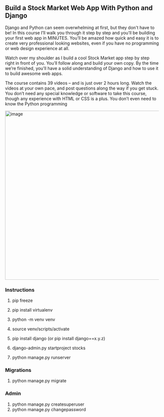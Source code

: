 ## Build a Stock Market Web App With Python and Django

Django and Python can seem overwhelming at first, but they don't have to be! In this course I’ll walk you through it step by step and you’ll be building your first web app in MINUTES. You’ll be amazed how quick and easy it is to create very professional looking websites, even if you have no programming or web design experience at all.

Watch over my shoulder as I build a cool Stock Market app step by step right in front of you. You’ll follow along and build your own copy. By the time we’re finished, you’ll have a solid understanding of Django and how to use it to build awesome web apps.

The course contains 39 videos – and is just over 2 hours long. Watch the videos at your own pace, and post questions along the way if you get stuck. You don’t need any special knowledge or software to take this course, though any experience with HTML or CSS is a plus. You don’t even need to know the Python programming

<img width="2235" height="552" alt="image" src="https://github.com/user-attachments/assets/66a9a29e-39b3-4af7-b483-71e488797ce1" />

### Instructions

1. pip freeze
2. pip install virtualenv
3. python -m venv venv
4. source venv/scripts/activate

5. pip install django (or pip install django==x.y.z)
6. django-admin.py startproject stocks
7. python manage.py runserver
   
### Migrations
1. python manage.py migrate

### Admin

1. python manage.py createsuperuser
2. python manage.py changepassword <user>


